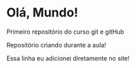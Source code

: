 # Olá, Mundo!
 Primeiro repositório do curso git e gitHub

 Repositório criando durante a aula!
 
 Essa linha eu adicionei diretamente no site!
